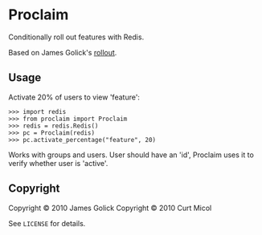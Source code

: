 # Proclaim

Conditionally roll out features with Redis.

Based on James Golick's [rollout](http://github.com/jamesgolick/rollout).

## Usage

Activate 20% of users to view 'feature':

    >>> import redis
    >>> from proclaim import Proclaim
    >>> redis = redis.Redis()
    >>> pc = Proclaim(redis)
    >>> pc.activate_percentage("feature", 20)

Works with groups and users. User should have an 'id', Proclaim uses it to
verify whether user is 'active'.

## Copyright

Copyright © 2010 James Golick
Copyright © 2010 Curt Micol

See `LICENSE` for details.

